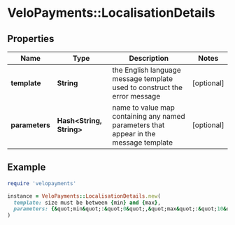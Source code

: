 # VeloPayments::LocalisationDetails

## Properties

| Name | Type | Description | Notes |
| ---- | ---- | ----------- | ----- |
| **template** | **String** | the English language message template used to construct the error message | [optional] |
| **parameters** | **Hash&lt;String, String&gt;** | name to value map containing any named parameters that appear in the message template | [optional] |

## Example

```ruby
require 'velopayments'

instance = VeloPayments::LocalisationDetails.new(
  template: size must be between {min} and {max},
  parameters: {&quot;min&quot;:&quot;0&quot;,&quot;max&quot;:&quot;10&quot;}
)
```

